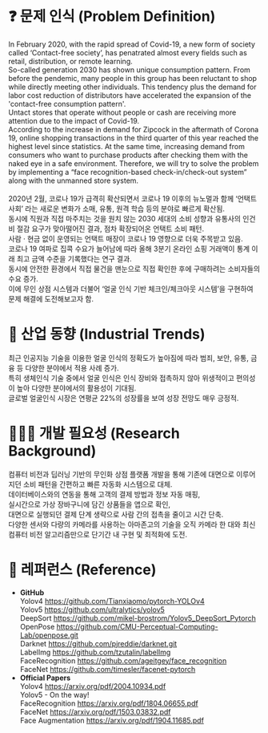 # ❓ 문제 인식 (Problem Definition)
In February 2020, with the rapid spread of Covid-19, a new form of society called ‘Contact-free society’, has penatrated almost every fields such as retail, distribution, or remote learning. <br>
So-called generation 2030 has shown unique consumption pattern.
From before the pendemic, many people in this group has been reluctant to shop while directly meeting other individuals.
This tendency plus the demand for labor cost reduction of distributors have accelerated the expansion of the 'contact-free consumption pattern'. <br>
Untact stores that operate without people or cash are receiving more attention due to the impact of Covid-19. <br>
According to the increase in demand for Zipcock in the aftermath of Corona 19, online shopping transactions in the third quarter of this year reached the highest level since statistics.
At the same time, increasing demand from consumers who want to purchase products after checking them with the naked eye in a safe environment.
Therefore, we will try to solve the problem by implementing a “face recognition-based check-in/check-out system” along with the unmanned store system.
<br> <br>
2020년 2월, 코로나 19가 급격히 확산되면서 코로나 19 이후의 뉴노멀과 함께 ‘언택트 사회’ 라는 새로운 변화가 소매, 유통, 원격 학습 등의 분야로 빠르게 확산됨. <br>
동시에 직원과 직접 마주치는 것을 원치 않는 2030 세대의 소비 성향과 유통사의 인건비 절감 요구가 맞아떨어진 결과, 점차 확장되어온 언택트 소비 패턴. <br>
사람 · 현금 없이 운영되는 언택트 매장이 코로나 19 영향으로 더욱 주목받고 있음. <br>
코로나 19 여파로 집콕 수요가 늘어남에 따라 올해 3분기 온라인 쇼핑 거래액이 통계 이래 최고 금액 수준을 기록했다는 연구 결과. <br>
동시에 안전한 환경에서 직접 물건을 맨눈으로 직접 확인한 후에 구매하려는 소비자들의 수요 증가. <br>
이에 무인 상점 시스템과 더불어 ‘얼굴 인식 기반 체크인/체크아웃 시스템’을 구현하여 문제 해결에 도전해보고자 함.  <br>

# 🏃 산업 동향 (Industrial Trends)
최근 인공지능 기술을 이용한 얼굴 인식의 정확도가 높아짐에 따라 범죄, 보안, 유통, 금융 등 다양한 분야에서 적용 사례 증가.<br>
특히 생체인식 기술 중에서 얼굴 인식은 인식 장비와 접촉하지 않아 위생적이고 편의성이 높아 다양한 분야에서의 활용성이 기대됨.<br>
글로벌 얼굴인식 시장은 연평균 22%의 성장률을 보여 성장 전망도 매우 긍정적.<br>

# 👨🏻‍🔬 개발 필요성 (Research Background)
컴퓨터 비전과 딥러닝 기반의 무인화 상점 플랫폼 개발을 통해 기존에 대면으로 이루어지던 소비 패턴을 간편하고 빠른 자동화 시스템으로 대체.<br>
데이터베이스와의 연동을 통해 고객의 결제 방법과 정보 자동 매핑,<br>
실시간으로 가상 장바구니에 담긴 상품들을 앱으로 확인,<br>
대면으로 실행되던 결제 단계 생략으로 사람 간의 접촉을 줄이고 시간 단축.<br>
다양한 센서와 다량의 카메라를 사용하는 아마존고의 기술을 오직 카메라 한 대와 최신 컴퓨터 비전 알고리즘만으로 단기간 내 구현 및 최적화에 도전.<br>

# 📝 레퍼런스 (Reference)
* <b> GitHub </b><br>
Yolov4 https://github.com/Tianxiaomo/pytorch-YOLOv4 <br>
Yolov5 https://github.com/ultralytics/yolov5 <br>
DeepSort https://github.com/mikel-brostrom/Yolov5_DeepSort_Pytorch <br>
OpenPose https://github.com/CMU-Perceptual-Computing-Lab/openpose.git <br>
Darknet https://github.com/pjreddie/darknet.git <br>
LabelImg https://github.com/tzutalin/labelImg <br>
FaceRecognition https://github.com/ageitgey/face_recognition <br>
FaceNet https://github.com/timesler/facenet-pytorch <br>
* <b>Official Papers</b> <br>
Yolov4 https://arxiv.org/pdf/2004.10934.pdf <br>
Yolov5  -  On the way! <br>
FaceRecognition https://arxiv.org/pdf/1804.06655.pdf <br>
FaceNet https://arxiv.org/pdf/1503.03832.pdf <br>
Face Augmentation https://arxiv.org/pdf/1904.11685.pdf

